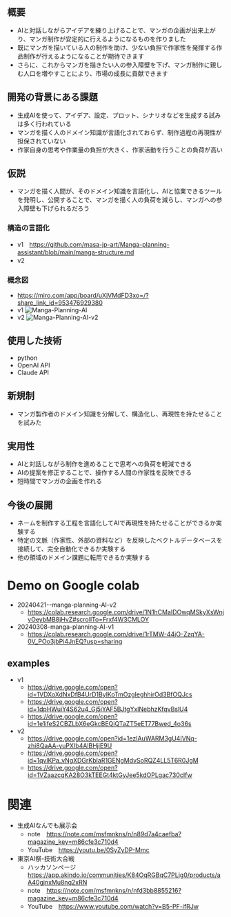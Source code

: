## 概要

- AIと対話しながらアイデアを練り上げることで、マンガの企画が出来上がり、マンガ制作が安定的に行えるようになるものを作りました
- 既にマンガを描いている人の制作を助け、少ない負担で作家性を発揮する作品制作が行えるようになることが期待できます
- さらに、これからマンガを描きたい人の参入障壁を下げ、マンガ制作に親しむ人口を増やすことにより、市場の成長に貢献できます

## 開発の背景にある課題

- 生成AIを使って、アイデア、設定、プロット、シナリオなどを生成する試みは多く行われている
- マンガを描く人のドメイン知識が言語化されておらず、制作過程の再現性が担保されていない
- 作家自身の思考や作業量の負担が大きく、作家活動を行うことの負荷が高い

## 仮説

- マンガを描く人間が、そのドメイン知識を言語化し、AIと協業できるツールを発明し、公開することで、マンガを描く人の負荷を減らし、マンガへの参入障壁も下げられるだろう

### 構造の言語化

- v1　https://github.com/masa-jp-art/Manga-planning-assistant/blob/main/manga-structure.md
- v2　

### 概念図

- https://miro.com/app/board/uXjVMdFD3xo=/?share_link_id=953476929380
- v1 ![Manga-Planning-AI](https://github.com/masa-jp-art/Manga-planning-assistant/assets/120908357/54962eea-bc4e-41bc-aafe-b20da9135c3d)
- v2 ![Manga-Planning-AI-v2](https://github.com/masa-jp-art/Manga-planning-assistant/assets/120908357/566b9bbc-63f5-491f-9867-9fb1e28f6bf7)

## 使用した技術

- python
- OpenAI API
- Claude API

## 新規制

- マンガ製作者のドメイン知識を分解して、構造化し、再現性を持たせることを試みた

## 実用性

- AIと対話しながら制作を進めることで思考への負荷を軽減できる
- AIの提案を修正することで、操作する人間の作家性を反映できる
- 短時間でマンガの企画を作れる

## 今後の展開

- ネームを制作する工程を言語化してAIで再現性を持たせることができるか実験する
- 特定の文脈（作家性、外部の資料など）を反映したベクトルデータベースを接続して、完全自動化できるか実験する
- 他の領域のドメイン課題に転用できるか実験する

# Demo on Google colab
- 20240421--manga-planning-AI-v2
  - https://colab.research.google.com/drive/1N1hCMaIDOwqMSkyXsWnjvOeybMB8jHvZ#scrollTo=Frxf4W3CMLOY
- 20240308-manga-planning-AI-v1
  - https://colab.research.google.com/drive/1rTMW-44jO-ZzqYA-0V_POo3jbPi4JnEQ?usp=sharing

## examples
- v1
  - https://drive.google.com/open?id=1VDXoXdNxDfB4UrD1BylKoTmOzgIeghhirOd3BfOQJcs
  - https://drive.google.com/open?id=1dpHWuiY4S62u4_Gj5iYAF5BJtgYxlNebhzKfqvBslU4
  - https://drive.google.com/open?id=1e1ifeS2CBZLbX6eGkcBEQiQTaZT5eET77Bwed_4o36s
- v2
  - https://drive.google.com/open?id=1ezIAuWARM3gU4IVNq-zhi8QaAA-yuPXIb4AlBHjiE9U
  - https://drive.google.com/open?id=1qvlKPa_vNgXDGrKbIaR1GENgMdvSoRQZ4LL5T6R0JgM
  - https://drive.google.com/open?id=1VZaazcqKA28O3kTEEGt4ktGyJee5kdOPLgac730cIfw

# 関連
- 生成AIなんでも展示会
  - note　https://note.com/msfmnkns/n/n89d7a4caefba?magazine_key=m86cfe3c710d4
  - YouTube　https://youtu.be/0SyZyDP-Mmc
- 東京AI祭-技術大合戦
  - ハッカソンページ　https://app.akindo.io/communities/K84OqRGBqC7PLjg0/products/aA40gjnxMu8nq2xRN
  - note　https://note.com/msfmnkns/n/nfd3bb8855216?magazine_key=m86cfe3c710d4
  - YouTube　https://www.youtube.com/watch?v=B5-PF-ifRJw
